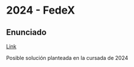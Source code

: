 # 2024 - FedeX

## Enunciado
[Link](https://docs.google.com/document/d/1jMTZ7RZK8uarQoANiptBpARroUrmUSSIObDZb1PAV6g/edit?usp=sharing)


Posible solución planteada en la cursada de 2024
